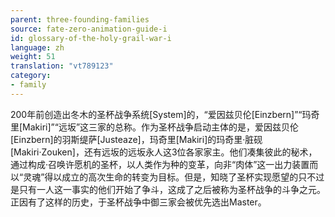 ```yaml
---
parent: three-founding-families
source: fate-zero-animation-guide-i
id: glossary-of-the-holy-grail-war-i
language: zh
weight: 51
translation: "vt789123"
category:
- family
---
```


200年前创造出冬木的圣杯战争系统[System]的，“爱因兹贝伦[Einzbern]”“玛奇里[Makiri]”“远坂”这三家的总称。作为圣杯战争启动主体的是，爱因兹贝伦[Einzbern]的羽斯缇萨[Justeaze]，玛奇里[Makiri]的玛奇里·脏砚[Makiri·Zouken]，还有远坂的远坂永人这3位各家家主。他们凑集彼此的秘术，通过构成·召唤许愿机的圣杯，以人类作为种的变革，向非“肉体”这一出力装置而以“灵魂”得以成立的高次生命的转变为目标。但是，知晓了圣杯实现愿望的只不过是只有一人这一事实的他们开始了争斗，这成了之后被称为圣杯战争的斗争之元。正因有了这样的历史，于圣杯战争中御三家会被优先选出Master。
